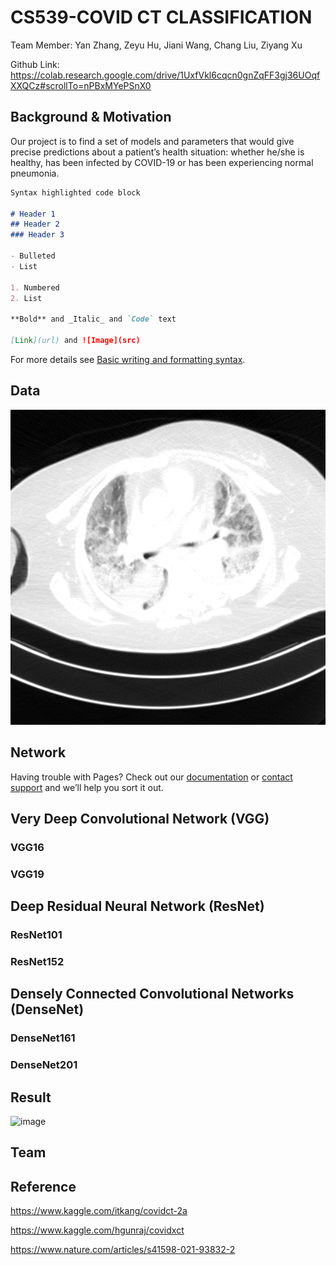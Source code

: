 # CS539-COVID CT CLASSIFICATION

Team Member: Yan Zhang, Zeyu Hu, Jiani Wang, Chang Liu, Ziyang Xu

Github Link: https://colab.research.google.com/drive/1UxfVkl6cqcn0gnZqFF3gj36UOqfXXQCz#scrollTo=nPBxMYePSnX0

## Background & Motivation

Our project is to find a set of models and parameters that would give precise predictions about a patient’s health situation: whether he/she is healthy, has been infected by COVID-19 or has been experiencing normal pneumonia.


```markdown
Syntax highlighted code block

# Header 1
## Header 2
### Header 3

- Bulleted
- List

1. Numbered
2. List

**Bold** and _Italic_ and `Code` text

[Link](url) and ![Image](src)
```

For more details see [Basic writing and formatting syntax](https://docs.github.com/en/github/writing-on-github/getting-started-with-writing-and-formatting-on-github/basic-writing-and-formatting-syntax).

## Data

![COVID Lungs](/assets/CP_595_2957_0048.png)

## Network

Having trouble with Pages? Check out our [documentation](https://docs.github.com/categories/github-pages-basics/) or [contact support](https://support.github.com/contact) and we’ll help you sort it out.

## Very Deep Convolutional Network (VGG)

### VGG16

### VGG19

## Deep Residual Neural Network (ResNet)

### ResNet101

### ResNet152

## Densely Connected Convolutional Networks (DenseNet)

### DenseNet161

### DenseNet201



## Result

![image](https://user-images.githubusercontent.com/90018380/145900795-70b5ce75-148c-4b67-a0b8-32245ac99aae.png)


## Team


## Reference
https://www.kaggle.com/itkang/covidct-2a

https://www.kaggle.com/hgunraj/covidxct

https://www.nature.com/articles/s41598-021-93832-2
